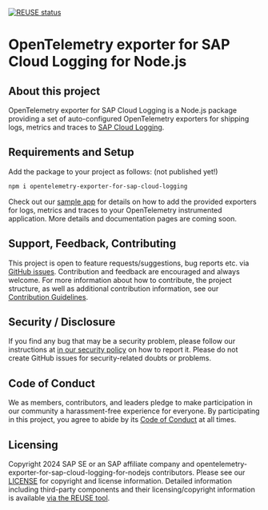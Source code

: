 [![REUSE status](https://api.reuse.software/badge/github.com/SAP/opentelemetry-exporter-for-sap-cloud-logging-for-nodejs)](https://api.reuse.software/info/github.com/SAP/opentelemetry-exporter-for-sap-cloud-logging-for-nodejs)

# OpenTelemetry exporter for SAP Cloud Logging for Node.js

## About this project

OpenTelemetry exporter for SAP Cloud Logging is a Node.js package providing a set of auto-configured OpenTelemetry exporters for shipping logs, metrics and traces to [SAP Cloud Logging](https://discovery-center.cloud.sap/serviceCatalog/cloud-logging).

## Requirements and Setup

Add the package to your project as follows: (not published yet!)

```bash
npm i opentelemetry-exporter-for-sap-cloud-logging
```

Check out our [sample app](sample) for details on how to add the provided exporters for logs, metrics and traces to your OpenTelemetry instrumented application.
More details and documentation pages are coming soon.

## Support, Feedback, Contributing

This project is open to feature requests/suggestions, bug reports etc. via [GitHub issues](https://github.com/SAP/opentelemetry-exporter-for-sap-cloud-logging-for-nodejs/issues). Contribution and feedback are encouraged and always welcome. For more information about how to contribute, the project structure, as well as additional contribution information, see our [Contribution Guidelines](CONTRIBUTING.md).

## Security / Disclosure
If you find any bug that may be a security problem, please follow our instructions at [in our security policy](https://github.com/SAP/opentelemetry-exporter-for-sap-cloud-logging-for-nodejs/security/policy) on how to report it. Please do not create GitHub issues for security-related doubts or problems.

## Code of Conduct

We as members, contributors, and leaders pledge to make participation in our community a harassment-free experience for everyone. By participating in this project, you agree to abide by its [Code of Conduct](https://github.com/SAP/.github/blob/main/CODE_OF_CONDUCT.md) at all times.

## Licensing

Copyright 2024 SAP SE or an SAP affiliate company and opentelemetry-exporter-for-sap-cloud-logging-for-nodejs contributors. Please see our [LICENSE](LICENSE) for copyright and license information. Detailed information including third-party components and their licensing/copyright information is available [via the REUSE tool](https://api.reuse.software/info/github.com/SAP/opentelemetry-exporter-for-sap-cloud-logging-for-nodejs).
